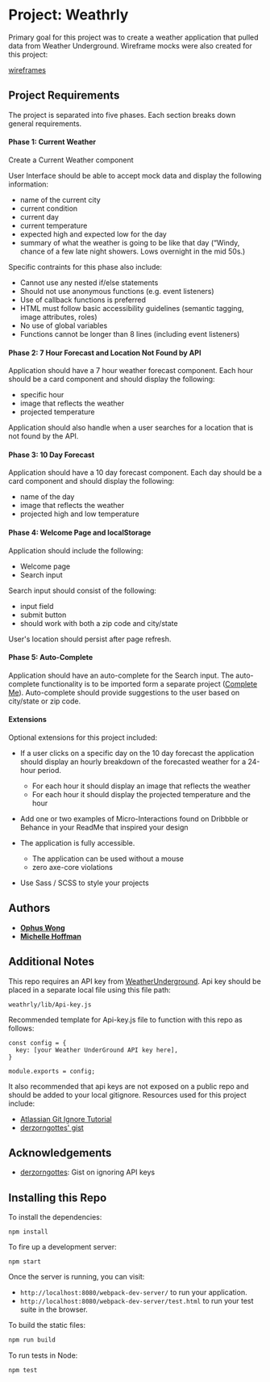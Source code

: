 # Project: Weathrly

Primary goal for this project was to create a weather application that pulled data from Weather Underground. Wireframe mocks were also created for this project:

[wireframes](https://github.com/OphDub/weathrly/blob/master/src/Weathrly-wireframes.pdf)

## Project Requirements
The project is separated into five phases. Each section breaks down general requirements.

#### Phase 1: Current Weather
Create a Current Weather component

User Interface should be able to accept mock data and display the following information:
* name of the current city
* current condition
* current day
* current temperature
* expected high and expected low for the day
* summary of what the weather is going to be like that day (“Windy, chance of a few late night showers. Lows overnight in the mid 50s.)

Specific contraints for this phase also include:
  * Cannot use any nested if/else statements
  * Should not use anonymous functions (e.g. event listeners)
  * Use of callback functions is preferred
  * HTML must follow basic accessibility guidelines (semantic tagging, image attributes, roles)
  * No use of global variables
  * Functions cannot be longer than 8 lines (including event listeners)

#### Phase 2: 7 Hour Forecast and Location Not Found by API
Application should have a 7 hour weather forecast component. Each hour should be a card component and should display the following:
* specific hour
* image that reflects the weather
* projected temperature

Application should also handle when a user searches for a location that is not found by the API.

#### Phase 3: 10 Day Forecast
Application should have a 10 day forecast component. Each day should be a card component and should display the following:
* name of the day
* image that reflects the weather
* projected high and low temperature

#### Phase 4: Welcome Page and localStorage
Application should include the following:
* Welcome page
* Search input 

Search input should consist of the following:
  * input field
  * submit button
  * should work with both a zip code and city/state

User's location should persist after page refresh.

#### Phase 5: Auto-Complete
Application should have an auto-complete for the Search input. The auto-complete functionality is to be imported form a separate project ([Complete Me](https://github.com/OphDub/complete-me)). Auto-complete should provide suggestions to the user based on city/state or zip code.

#### Extensions
Optional extensions for this project included:

* If a user clicks on a specific day on the 10 day forecast the application should display an hourly breakdown of the forecasted weather for a 24-hour period.
  * For each hour it should display an image that reflects the weather
  * For each hour it should display the projected temperature and the hour

* Add one or two examples of Micro-Interactions found on Dribbble or Behance in your ReadMe that inspired your design

* The application is fully accessible.
  * The application can be used without a mouse
  * zero axe-core violations

* Use Sass / SCSS to style your projects

## Authors

* [**Ophus Wong**](https://github.com/ophdub) 
* [**Michelle Hoffman**](https://github.com/michellehoffman) 

## Additional Notes
This repo requires an API key from [WeatherUnderground](https://www.wunderground.com/weather/api/). Api key should be placed in a separate local file using this file path:

```
weathrly/lib/Api-key.js
```


Recommended template for Api-key.js file to function with this repo as follows:

```
const config = {
  key: [your Weather UnderGround API key here],
}

module.exports = config;
```

It also recommended that api keys are not exposed on a public repo and should be added to your local gitignore. Resources used for this project include:

* [Atlassian Git Ignore Tutorial](https://www.atlassian.com/git/tutorials/gitignore)
* [derzorngottes' gist](https://gist.github.com/derzorngottes/3b57edc1f996dddcab25)

## Acknowledgements

* [derzorngottes](https://github.com/derzorngottes): Gist on ignoring API keys

## Installing this Repo

To install the dependencies:

```
npm install
```

To fire up a development server:

```
npm start
```

Once the server is running, you can visit:

* `http://localhost:8080/webpack-dev-server/` to run your application.
* `http://localhost:8080/webpack-dev-server/test.html` to run your test suite in the browser.

To build the static files:

```js
npm run build
```


To run tests in Node:

```js
npm test
```

